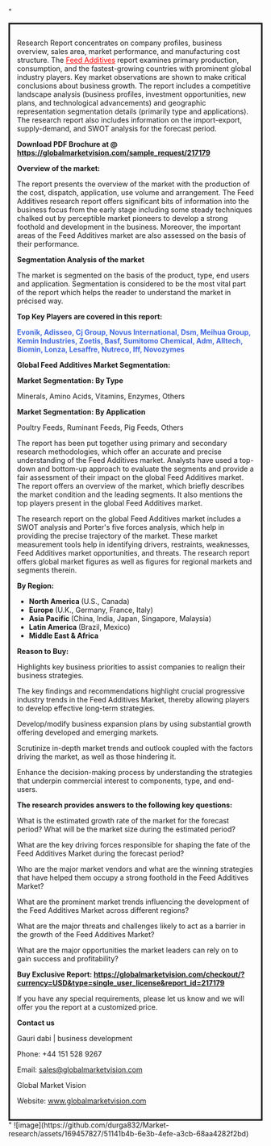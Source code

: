 "<div style='border: 3px solid black; padding: 1em;'>

Research Report concentrates on company profiles, business overview, sales area, market performance, and manufacturing cost structure. The <a style='color: #ff0000;' href='https://globalmarketvision.com/reports/global-feed-additives-market/217179'>Feed Additives</a> report examines primary production, consumption, and the fastest-growing countries with prominent global industry players. Key market observations are shown to make critical conclusions about business growth. The report includes a competitive landscape analysis (business profiles, investment opportunities, new plans, and technological advancements) and geographic representation segmentation details (primarily type and applications). The research report also includes information on the import-export, supply-demand, and SWOT analysis for the forecast period.

<strong>Download PDF Brochure at @</strong><strong> <a style='color: #ff0000;' href='https://globalmarketvision.com/sample_request/217179?utm_source=linkedinPulse&utm_medium=Durga&utm_campaign=Durga'><strong>https://globalmarketvision.com/sample_request/217179 </strong></a></strong>

<strong>Overview of the market:</strong>

The report presents the overview of the market with the production of the cost, dispatch, application, use volume and arrangement. The Feed Additives research report offers significant bits of information into the business focus from the early stage including some steady techniques chalked out by perceptible market pioneers to develop a strong foothold and development in the business. Moreover, the important areas of the Feed Additives market are also assessed on the basis of their performance.

<strong>Segmentation Analysis of the market</strong>

The market is segmented on the basis of the product, type, end users and application. Segmentation is considered to be the most vital part of the report which helps the reader to understand the market in précised way.

<strong>Top Key Players are covered in this report:</strong>

<strong style='color: #4169e1;'>Evonik, Adisseo, Cj Group, Novus International, Dsm, Meihua Group, Kemin Industries, Zoetis, Basf, Sumitomo Chemical, Adm, Alltech, Biomin, Lonza, Lesaffre, Nutreco, Iff, Novozymes</strong>

<strong>Global Feed Additives Market Segmentation:</strong>

<strong>Market Segmentation: By Type</strong>

Minerals, Amino Acids, Vitamins, Enzymes, Others

<strong>Market Segmentation: By Application</strong>

Poultry Feeds, Ruminant Feeds, Pig Feeds, Others

The report has been put together using primary and secondary research methodologies, which offer an accurate and precise understanding of the Feed Additives market. Analysts have used a top-down and bottom-up approach to evaluate the segments and provide a fair assessment of their impact on the global Feed Additives market. The report offers an overview of the market, which briefly describes the market condition and the leading segments. It also mentions the top players present in the global Feed Additives market.

The research report on the global Feed Additives market includes a SWOT analysis and Porter's five forces analysis, which help in providing the precise trajectory of the market. These market measurement tools help in identifying drivers, restraints, weaknesses, Feed Additives market opportunities, and threats. The research report offers global market figures as well as figures for regional markets and segments therein.

<strong>By Region:</strong>
<ul>
  <li><strong> North America </strong>(U.S., Canada)</li>
  <li><strong> Europe </strong>(U.K., Germany, France, Italy)</li>
  <li><strong> Asia Pacific </strong>(China, India, Japan, Singapore, Malaysia)</li>
  <li><strong> Latin America </strong>(Brazil, Mexico)</li>
  <li><strong> Middle East &amp; Africa</strong></li>
</ul>
<strong>Reason to Buy:</strong>

Highlights key business priorities to assist companies to realign their business strategies.

The key findings and recommendations highlight crucial progressive industry trends in the Feed Additives Market, thereby allowing players to develop effective long-term strategies.

Develop/modify business expansion plans by using substantial growth offering developed and emerging markets.

Scrutinize in-depth market trends and outlook coupled with the factors driving the market, as well as those hindering it.

Enhance the decision-making process by understanding the strategies that underpin commercial interest to components, type, and end-users.

<strong>The research provides answers to the following key questions:</strong>

What is the estimated growth rate of the market for the forecast period? What will be the market size during the estimated period?

What are the key driving forces responsible for shaping the fate of the Feed Additives Market during the forecast period?

Who are the major market vendors and what are the winning strategies that have helped them occupy a strong foothold in the Feed Additives Market?

What are the prominent market trends influencing the development of the Feed Additives Market across different regions?

What are the major threats and challenges likely to act as a barrier in the growth of the Feed Additives Market?

What are the major opportunities the market leaders can rely on to gain success and profitability?

<strong>Buy Exclusive Report:</strong><strong> <strong><a style='color: #ff0000;' href='https://globalmarketvision.com/checkout/?currency=USD&type=single_user_license&report_id=217179?utm_source=linkedinPulse&utm_medium=Durga&utm_campaign=Durga'>https://globalmarketvision.com/checkout/?currency=USD&type=single_user_license&report_id=217179</a></strong></strong>

If you have any special requirements, please let us know and we will offer you the report at a customized price.

<strong>Contact us</strong>

Gauri dabi | business development

Phone: +44 151 528 9267

Email: <a href='mailto:sales@globalmarketvision.com'>sales@globalmarketvision.com</a>

Global Market Vision

Website: <a href='http://www.globalmarketvision.com/'>www.globalmarketvision.com</a>

</div>"
![image](https://github.com/durga832/Market-research/assets/169457827/51141b4b-6e3b-4efe-a3cb-68aa4282f2bd)
